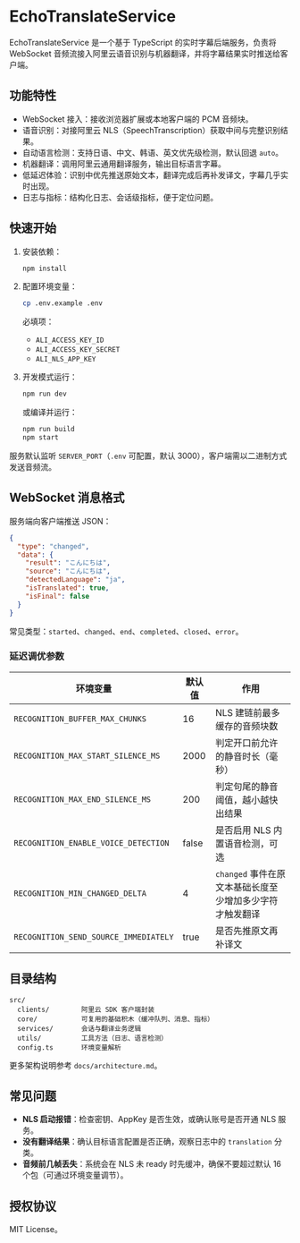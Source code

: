 # EchoTranslateService

EchoTranslateService 是一个基于 TypeScript 的实时字幕后端服务，负责将 WebSocket 音频流接入阿里云语音识别与机器翻译，并将字幕结果实时推送给客户端。

## 功能特性

- WebSocket 接入：接收浏览器扩展或本地客户端的 PCM 音频块。
- 语音识别：对接阿里云 NLS（SpeechTranscription）获取中间与完整识别结果。
- 自动语言检测：支持日语、中文、韩语、英文优先级检测，默认回退 `auto`。
- 机器翻译：调用阿里云通用翻译服务，输出目标语言字幕。
- 低延迟体验：识别中优先推送原始文本，翻译完成后再补发译文，字幕几乎实时出现。
- 日志与指标：结构化日志、会话级指标，便于定位问题。

## 快速开始

1. 安装依赖：
   ```bash
   npm install
   ```
2. 配置环境变量：
   ```bash
   cp .env.example .env
   ```
   必填项：
   - `ALI_ACCESS_KEY_ID`
   - `ALI_ACCESS_KEY_SECRET`
   - `ALI_NLS_APP_KEY`

3. 开发模式运行：
   ```bash
   npm run dev
   ```
   或编译并运行：
   ```bash
   npm run build
   npm start
   ```

服务默认监听 `SERVER_PORT`（`.env` 可配置，默认 3000），客户端需以二进制方式发送音频流。

## WebSocket 消息格式

服务端向客户端推送 JSON：
```json
{
  "type": "changed",
  "data": {
    "result": "こんにちは",
    "source": "こんにちは",
    "detectedLanguage": "ja",
    "isTranslated": true,
    "isFinal": false
  }
}
```
常见类型：`started`、`changed`、`end`、`completed`、`closed`、`error`。

### 延迟调优参数

| 环境变量 | 默认值 | 作用 |
| -------- | ------ | ---- |
| `RECOGNITION_BUFFER_MAX_CHUNKS` | 16 | NLS 建链前最多缓存的音频块数 |
| `RECOGNITION_MAX_START_SILENCE_MS` | 2000 | 判定开口前允许的静音时长（毫秒） |
| `RECOGNITION_MAX_END_SILENCE_MS` | 200 | 判定句尾的静音阈值，越小越快出结果 |
| `RECOGNITION_ENABLE_VOICE_DETECTION` | false | 是否启用 NLS 内置语音检测，可选 |
| `RECOGNITION_MIN_CHANGED_DELTA` | 4 | `changed` 事件在原文本基础长度至少增加多少字符才触发翻译 |
| `RECOGNITION_SEND_SOURCE_IMMEDIATELY` | true | 是否先推原文再补译文 |

## 目录结构

```text
src/
  clients/        阿里云 SDK 客户端封装
  core/           可复用的基础积木（缓冲队列、消息、指标）
  services/       会话与翻译业务逻辑
  utils/          工具方法（日志、语言检测）
  config.ts       环境变量解析
```

更多架构说明参考 `docs/architecture.md`。

## 常见问题

- **NLS 启动报错**：检查密钥、AppKey 是否生效，或确认账号是否开通 NLS 服务。
- **没有翻译结果**：确认目标语言配置是否正确，观察日志中的 `translation` 分类。
- **音频前几帧丢失**：系统会在 NLS 未 ready 时先缓冲，确保不要超过默认 16 个包（可通过环境变量调节）。

## 授权协议

MIT License。
